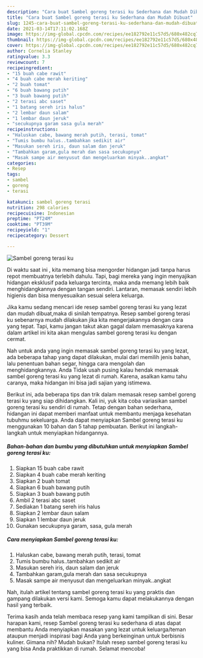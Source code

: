 ```yaml
---
description: "Cara buat Sambel goreng terasi ku Sederhana dan Mudah Dibuat"
title: "Cara buat Sambel goreng terasi ku Sederhana dan Mudah Dibuat"
slug: 1245-cara-buat-sambel-goreng-terasi-ku-sederhana-dan-mudah-dibuat
date: 2021-03-14T17:11:02.168Z
image: https://img-global.cpcdn.com/recipes/ee182792e11c57d5/680x482cq70/sambel-goreng-terasi-ku-foto-resep-utama.jpg
thumbnail: https://img-global.cpcdn.com/recipes/ee182792e11c57d5/680x482cq70/sambel-goreng-terasi-ku-foto-resep-utama.jpg
cover: https://img-global.cpcdn.com/recipes/ee182792e11c57d5/680x482cq70/sambel-goreng-terasi-ku-foto-resep-utama.jpg
author: Cornelia Stanley
ratingvalue: 3.3
reviewcount: 7
recipeingredient:
- "15 buah cabe rawit"
- "4 buah cabe merah keriting"
- "2 buah tomat"
- "6 buah bawang putih"
- "3 buah bawang putih"
- "2 terasi abc saset"
- "1 batang sereh iris halus"
- "2 lembar daun salam"
- "1 lembar daun jeruk"
- "secukupnya garam sasa gula merah"
recipeinstructions:
- "Haluskan cabe, bawang merah putih, terasi, tomat"
- "Tumis bumbu halus..tambahkan sedikit air"
- "Masukan sereh iris, daun salam dan jeruk"
- "Tambahkan garam,gula merah dan sasa secukupnya"
- "Masak sampe air menyusut dan mengeluarkan minyak..angkat"
categories:
- Resep
tags:
- sambel
- goreng
- terasi

katakunci: sambel goreng terasi 
nutrition: 298 calories
recipecuisine: Indonesian
preptime: "PT24M"
cooktime: "PT39M"
recipeyield: "1"
recipecategory: Dessert

---
```



![Sambel goreng terasi ku](https://img-global.cpcdn.com/recipes/ee182792e11c57d5/680x482cq70/sambel-goreng-terasi-ku-foto-resep-utama.jpg)

Di waktu  saat ini , kita memang bisa mengorder hidangan jadi tanpa harus repot membuatnya terlebih dahulu. Tapi, bagi mereka yang ingin menyajikan hidangan eksklusif pada keluarga tercinta, maka anda memang lebih baik menghidangkannya dengan tangan sendiri. Lantaran, memasak sendiri lebih higienis dan bisa menyesuaikan sesuai selera keluarga.

Jika kamu sedang mencari ide resep sambel goreng terasi ku yang lezat dan mudah dibuat,maka di sinilah tempatnya. Resep sambel goreng terasi ku  sebenarnya mudah dilakukan jika kita mengerjakannya dengan cara yang tepat. Tapi, kamu jangan takut akan gagal dalam memasaknya 
karena dalam artikel ini kita akan mengulas sambel goreng terasi ku dengan cermat.  



Nah untuk anda yang ingin memasak sambel goreng terasi ku yang lezat, ada beberapa tahap yang dapat dilakukan, mulai dari memilih jenis bahan, lalu penentuan bahan segar, hingga cara mengolah dan menghidangkannya. Anda Tidak usah pusing kalau hendak memasak sambel goreng terasi ku yang lezat di rumah. Karena, asalkan kamu  tahu caranya, maka hidangan ini bisa jadi sajian yang istimewa.

Berikut ini, ada beberapa tips dan trik dalam memasak resep sambel goreng terasi ku yang siap dihidangkan. Kali ini, yuk kita coba variasikan sambel goreng terasi ku sendiri di rumah. Tetap dengan bahan sederhana, hidangan ini dapat memberi manfaat untuk membantu menjaga kesehatan tubuhmu sekeluarga. Anda dapat menyiapkan Sambel goreng terasi ku menggunakan 10 bahan dan 5 tahap pembuatan. Berikut ini langkah-langkah untuk menyiapkan hidangannya.

<!--inarticleads1-->

##### Bahan-bahan dan bumbu yang dibutuhkan untuk menyiapkan Sambel goreng terasi ku:

1. Siapkan 15 buah cabe rawit
1. Siapkan 4 buah cabe merah keriting
1. Siapkan 2 buah tomat
1. Siapkan 6 buah bawang putih
1. Siapkan 3 buah bawang putih
1. Ambil 2 terasi abc saset
1. Sediakan 1 batang sereh iris halus
1. Siapkan 2 lembar daun salam
1. Siapkan 1 lembar daun jeruk
1. Gunakan secukupnya garam, sasa, gula merah




<!--inarticleads2-->

##### Cara menyiapkan Sambel goreng terasi ku:

1. Haluskan cabe, bawang merah putih, terasi, tomat
1. Tumis bumbu halus..tambahkan sedikit air
1. Masukan sereh iris, daun salam dan jeruk
1. Tambahkan garam,gula merah dan sasa secukupnya
1. Masak sampe air menyusut dan mengeluarkan minyak..angkat




Nah, itulah artikel tentang  sambel goreng terasi ku  yang praktis dan gampang dilakukan versi kami. Semoga kamu dapat melakukannya dengan hasil yang terbaik. 

Terima kasih anda telah membaca resep yang kami tampilkan di sini. Besar harapan kami, resep  Sambel goreng terasi ku sederhana di atas dapat membantu Anda menyiapkan masakan yang lezat untuk keluarga/teman ataupun menjadi inspirasi bagi Anda yang berkeinginan untuk berbisnis kuliner. Gimana nih? Mudah bukan? Itulah resep sambel goreng terasi ku yang bisa Anda praktikkan di rumah. Selamat mencoba!

